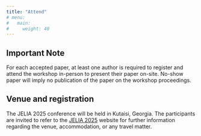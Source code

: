 ```yaml
---
title: "Attend"
# menu:
#   main:
#     weight: 40
---
```


## Important Note ##

For each accepted paper, at least one author is required to register and attend the workshop in-person to present their paper on-site. 
No-show paper will imply no publication of the paper on the workshop proceedings. 

## Venue and registration ##

The JELIA 2025 conference will be held in Kutaisi, Georgia. 
The participants are invited to refer to the [JELIA 2025](https://viam.science.tsu.ge/jelia2025/) website for further information regarding the venue, accommodation, or any travel matter. 